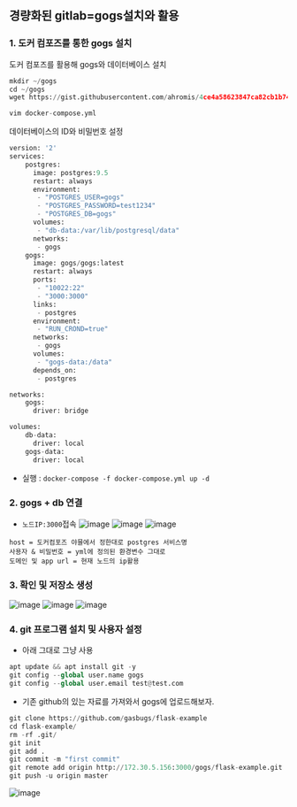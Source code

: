 ## 경량화된 gitlab=gogs설치와 활용

### 1. 도커 컴포즈를 통한 gogs 설치
도커 컴포즈를 활용해 gogs와 데이터베이스 설치

```python
mkdir ~/gogs
cd ~/gogs 
wget https://gist.githubusercontent.com/ahromis/4ce4a58623847ca82cb1b745c2f83c82/raw/31e8ced3d7e08c602a1c0ca8994c063994971c7f/docker-compose.yml

vim docker-compose.yml

```
데이터베이스의 ID와 비밀번호 설정

```python
version: '2'
services:
    postgres:
      image: postgres:9.5
      restart: always
      environment:
       - "POSTGRES_USER=gogs"
       - "POSTGRES_PASSWORD=test1234"
       - "POSTGRES_DB=gogs"
      volumes:
       - "db-data:/var/lib/postgresql/data"
      networks:
       - gogs
    gogs:
      image: gogs/gogs:latest
      restart: always
      ports:
       - "10022:22"
       - "3000:3000"
      links:
       - postgres
      environment:
       - "RUN_CROND=true"
      networks:
       - gogs
      volumes:
       - "gogs-data:/data"
      depends_on:
       - postgres

networks:
    gogs:
      driver: bridge

volumes:
    db-data:
      driver: local
    gogs-data:
      driver: local
```
- 실행 : `docker-compose -f docker-compose.yml up -d`   


### 2. gogs + db 연결
- `노드IP:3000`접속
![image](https://user-images.githubusercontent.com/62214428/148174373-ac403fd6-810b-4e44-bf14-c38acfa9ea0b.png)
![image](https://user-images.githubusercontent.com/62214428/148174437-2fcbc3e6-5bd7-4a7c-b1e6-a38e955e61ad.png)
![image](https://user-images.githubusercontent.com/62214428/148174467-b9c56c9a-6af6-4fca-a52a-8f67e0e151a6.png)
```
host = 도커컴포즈 야믈에서 정한대로 postgres 서비스명
사용자 & 비밀번호 = yml에 정의된 환경변수 그대로
도메인 및 app url = 현재 노드의 ip활용
```

### 3. 확인 및 저장소 생성
![image](https://user-images.githubusercontent.com/62214428/148174790-46f727cb-535c-4075-ba76-c50d7225506b.png)
![image](https://user-images.githubusercontent.com/62214428/148174865-89889a44-06c8-43cd-a667-35c406ed212c.png)
![image](https://user-images.githubusercontent.com/62214428/148174887-d11a0379-5067-4d74-be39-fdc11a04697c.png)


### 4. git 프로그램 설치 및 사용자 설정
- 아래 그대로 그냥 사용
```python
apt update && apt install git -y
git config --global user.name gogs
git config --global user.email test@test.com
```
- 기존 github의 있는 자료를 가져와서 gogs에 업로드해보자.

```python
git clone https://github.com/gasbugs/flask-example
cd flask-example/
rm -rf .git/
git init
git add .
git commit -m "first commit"
git remote add origin http://172.30.5.156:3000/gogs/flask-example.git
git push -u origin master
```
![image](https://user-images.githubusercontent.com/62214428/148175632-a0ef71ad-55a9-4f8a-9d46-1fd91d33dec1.png)









